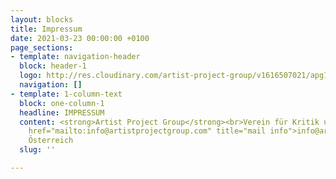```yaml
---
layout: blocks
title: Impressum
date: 2021-03-23 00:00:00 +0100
page_sections:
- template: navigation-header
  block: header-1
  logo: http://res.cloudinary.com/artist-project-group/v1616507021/apg1/Artboard_1_1000x250_ibvkui.png
  navigation: []
- template: 1-column-text
  block: one-column-1
  headline: IMPRESSUM
  content: <strong>Artist Project Group</strong><br>Verein für Kritik und Produktion<br><a
    href="mailto:info@artistprojectgroup.com" title="mail info">info@artistprojectgroup.com</a><br>Wien,
    Österreich
  slug: ''

---
```

